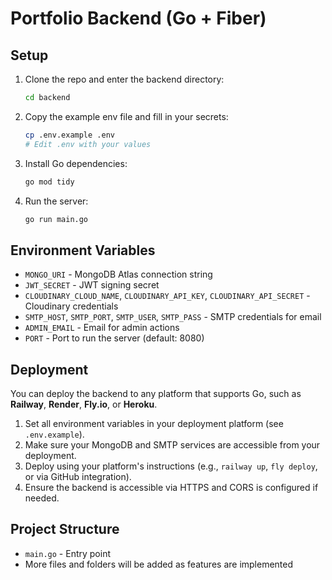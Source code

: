 # Portfolio Backend (Go + Fiber)

## Setup

1. Clone the repo and enter the backend directory:
   ```bash
   cd backend
   ```

2. Copy the example env file and fill in your secrets:
   ```bash
   cp .env.example .env
   # Edit .env with your values
   ```

3. Install Go dependencies:
   ```bash
   go mod tidy
   ```

4. Run the server:
   ```bash
   go run main.go
   ```

## Environment Variables

- `MONGO_URI` - MongoDB Atlas connection string
- `JWT_SECRET` - JWT signing secret
- `CLOUDINARY_CLOUD_NAME`, `CLOUDINARY_API_KEY`, `CLOUDINARY_API_SECRET` - Cloudinary credentials
- `SMTP_HOST`, `SMTP_PORT`, `SMTP_USER`, `SMTP_PASS` - SMTP credentials for email
- `ADMIN_EMAIL` - Email for admin actions
- `PORT` - Port to run the server (default: 8080)

## Deployment

You can deploy the backend to any platform that supports Go, such as **Railway**, **Render**, **Fly.io**, or **Heroku**.

1. Set all environment variables in your deployment platform (see `.env.example`).
2. Make sure your MongoDB and SMTP services are accessible from your deployment.
3. Deploy using your platform's instructions (e.g., `railway up`, `fly deploy`, or via GitHub integration).
4. Ensure the backend is accessible via HTTPS and CORS is configured if needed.

## Project Structure
- `main.go` - Entry point
- More files and folders will be added as features are implemented 